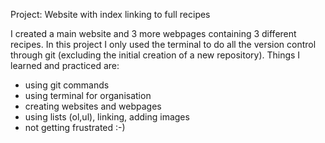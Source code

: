 Project: Website with index linking to full recipes

I created a main website and 3 more webpages containing 3 different recipes.
In this project I only used the terminal to do all the version control through git (excluding the initial creation of a new repository). 
Things I learned and practiced are:
- using git commands
- using terminal for organisation 
- creating websites and webpages
- using lists (ol,ul), linking, adding images
- not getting frustrated :-)

